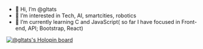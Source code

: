 - 👋 Hi, I’m @gltats
- 👀 I’m interested in Tech, AI, smartcities, robotics
- 🌱 I’m currently learning C and JavaScript( so far I have focused in Front-end, API; Bootstrap, React)


[![@gltats's Holopin board](https://holopin.me/gltats)](https://holopin.io/@gltats)

<!---
gltats/gltats is a ✨ special ✨ repository because its `README.md` (this file) appears on your GitHub profile.
You can click the Preview link to take a look at your changes.
--->
